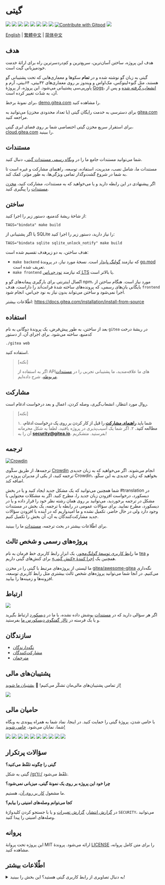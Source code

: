 # گیتی

[![](https://github.com/go-gitea/gitea/actions/workflows/release-nightly.yml/badge.svg?branch=main)](https://github.com/go-gitea/gitea/actions/workflows/release-nightly.yml?query=branch%3Amain "Release Nightly")
[![](https://img.shields.io/discord/322538954119184384.svg?logo=discord&logoColor=white&label=Discord&color=5865F2)](https://discord.gg/Gitea "Join the Discord chat at https://discord.gg/Gitea")
[![](https://goreportcard.com/badge/code.gitea.io/gitea)](https://goreportcard.com/report/code.gitea.io/gitea "Go Report Card")
[![](https://pkg.go.dev/badge/code.gitea.io/gitea?status.svg)](https://pkg.go.dev/code.gitea.io/gitea "GoDoc")
[![](https://img.shields.io/github/release/go-gitea/gitea.svg)](https://github.com/go-gitea/gitea/releases/latest "GitHub release")
[![](https://www.codetriage.com/go-gitea/gitea/badges/users.svg)](https://www.codetriage.com/go-gitea/gitea "Help Contribute to Open Source")
[![](https://opencollective.com/gitea/tiers/backers/badge.svg?label=backers&color=brightgreen)](https://opencollective.com/gitea "Become a backer/sponsor of gitea")
[![](https://img.shields.io/badge/License-MIT-blue.svg)](https://opensource.org/licenses/MIT "License: MIT")
[![Contribute with Gitpod](https://img.shields.io/badge/Contribute%20with-Gitpod-908a85?logo=gitpod&color=green)](https://gitpod.io/#https://github.com/go-gitea/gitea)
[![](https://badges.crowdin.net/gitea/localized.svg)](https://translate.gitea.com "Crowdin")

[English](./README.md) | [繁體中文](./README.zh-tw.md) | [简体中文](./README.zh-cn.md)

## هدف

هدف این پروژه، ساختن آسان‌ترین، سریع‌ترین و کم‌دردسرترین راه برای ارائهٔ خدمت خودمیزبانی گیت است.

گیتی به زبان گو نوشته شده و در **تمام** سکوها و معماری‌هایی که تحت پشتیبانی گو هستند، مثل گنو+لینوکس، مک‌اواس و ویندوز بر روی معماری‌های ۳۲بیتی، ۶۴بیتی، آرم و پاورپی‌سی پشتیبانی می‌شود.
این پروژه، از پروژهٔ [Gogs](https://gogs.io)، [انشعاب گرفته شده](https://blog.gitea.com/welcome-to-gitea/) و پس از آن، به شدّت تغییر کرده است.

برای نمونهٔ برخط، [demo.gitea.com](https://demo.gitea.com) را مشاهده کنید.

برای دسترسی به خدمت رایگان گیتی (با تعداد محدودی مخزن) می‌توانید به [gitea.com](https://gitea.com/user/login) مراجعه کنید.

برای استقرار سریع مخزن گیتی اختصاصی شما بر روی فضای ابری گیتی، [cloud.gitea.com](https://cloud.gitea.com) را ببینید.

## مستندات

شما می‌توانید مستندات جامع ما را در [وبگاه رسمی مستندات گیتی](https://docs.gitea.com/)، دنبال کنید.

مستندات ما، شامل نصب، مدیریت، استفاده، توسعه، راهنمای مشارکت و غیره است تا به شما در شروع گشت‌وگذار تمامی ویژگی‌ها، به طور مؤثر، کمک کند.

اگر پیشنهادی در این رابطه دارید و یا می‌خواهید که به مستندات، مشارکت کنید، [مخزن مستندات](https://gitea.com/gitea/docs) را پیگیری کنید.

## ساختن

از شاخهٔ ریشهٔ کدمنبع، دستور زیر را اجرا کنید:

    TAGS="bindata" make build

یا اگر پشتیبانی از SQLite را نیاز دارید، دستور زیر را اجرا کنید:

    TAGS="bindata sqlite sqlite_unlock_notify" make build

هدف ساختن، به دو زیرهدف تقسیم شده است:

- ‏`make backend` که نیازمند [گولنگ پایدار](https://go.dev/dl/) است. نسخهٔ مورد نیاز، در پروندهٔ [go.mod](/go.mod) تعریف شده است.
- ‏`make frontend` که نیازمند [نود جی‌اس LTS](https://nodejs.org/en/download/) یا بالاتر است.

اتّصال اینترنتی برای بارگیری پیمانه‌های گو و npm، مورد نیاز است. هنگام ساختن از بایگانی بان‌های رسمی، که پرونده‌های ساخته شدهٔ فرانت‌اند را داراست، هدف `frontend` اجرا نمی‌شود و ساختن می‌تواند بدون نیاز به نود جی‌اس، انجام شود.

اطّلاعات بیشتر: https://docs.gitea.com/installation/install-from-source

## استفاده

بعد از ساختن، به طور پیش‌فرض، یک پروندهٔ دوگانی به نام `gitea` در ریشهٔ درخت کدمنبع، ساخته می‌شود. برای اجرای آن، از دستور

    ./gitea web

استفاده کنید.

> [نکته]
> 
> اگر به استفاده از APIهای ما علاقه‌مندید، ما پشتیبانی تجربی را در [مستندات مربوطه](https://docs.gitea.com/api)، شرح داده‌ایم.

## مشارکت

روال مورد انتظار، انشعاب‌گیری، وصله کردن، اعمال و بعد درخواست ادغام است.

> [نکته]
>
> ۱. **شما باید [راهنمای مشارکت](CONTRIBUTING.md) را قبل از کار کردن بر روی یک درخواست ادغام، مطالعه کنید.**
> ۲. اگر شما یک آسیب‌پذیری در پروژه یافتید، لطفاً به شکل محرمانه آن را به **security@gitea.io**، بفرستید. متشکریم!

## ترجمه

[![Crowdin](https://badges.crowdin.net/gitea/localized.svg)](https://translate.gitea.com)

ترجمه‌ها، از طریق سکّوی [Crowdin](https://translate.gitea.com) انجام می‌شوند. اگر می‌خواهید که به زبان جدیدی ترجمه کنید، از یکی از مدیران پروژه در Crowdin، بخواهید که زبان جدیدی به این سکّو، اضافه کند.

شما همچنین می‌توانید که یک مشکل جدید ایجاد کنید و یا در بخش #translation در دیسکورد، درخواست افزودن زبان جدید را، مطرح کنید. اگر به مشکلات محتوایی یا مشکل در ترجمه برخوردید، می‌توانید بر روی همان رشته نظر خود را قرار داده و یا در دیسکورد، مطرح نمایید. برای سؤالات عمومی در رابطه با ترجمه، یک بخش در مستندات وجود دارد ولی در حال حاضر، تکمیل نشده و ما امیدواریم که در آینده با افزودن سؤالات جدید مشارکت‌کنندگان به آن، آن بخش را تکمیل کنیم.

برای اطّلاعات بیشتر در بحث ترجمه، [مستندات](https://docs.gitea.com/contributing/localization) ما را ببینید.

## پروژه‌های رسمی و شخص ثالث

ما [رابط کاربری توسعهٔ گولنگ‌محور](https://gitea.com/gitea/go-sdk)، یک ابزار رابط کاربری خط فرمان به نام [tea](https://gitea.com/gitea/tea) و همچنین یک [اجرا کنندهٔ «کنش گیتی»](https://gitea.com/gitea/act_runner) برای کنش‌های گیتی داریم.

ما لیستی از پروژه‌های مرتبط با گیتی را در مخزن [gitea/awesome-gitea](https://gitea.com/gitea/awesome-gitea) نگه‌داری می‌کنیم. در آنجا شما می‌توانید پروژه‌های شخص ثالث بیشتری مثل رابط کاربری توسعه، افزونه‌ها و زمینه‌ها را بیابید.

## ارتباط

[![](https://img.shields.io/discord/322538954119184384.svg?logo=discord&logoColor=white&label=Discord&color=5865F2)](https://discord.gg/Gitea "Join the Discord chat at https://discord.gg/Gitea")

اگر هر سؤالی دارید که در [مستندات](https://docs.gitea.com/) پوشش داده نشده، با ما در [دیسکورد](https://discord.gg/Gitea) ارتباط بگیرید و یا یک فرسته در [تالار گفتگوی دیسکورس ما](https://forum.gitea.com/) بفرستید.

## سازندگان

- [نگه‌دارندگان](https://github.com/orgs/go-gitea/people)
- [مشارکت‌کنندگان](https://github.com/go-gitea/gitea/graphs/contributors)
- [مترجمان](options/locale/TRANSLATORS)

## پشتیبان‌های مالی

از تمامی پشتیبان‌های مالی‌مان تشکّر می‌کنیم! 🙏 [پشتیبان ما شوید!](https://opencollective.com/gitea#backer)

<a href="https://opencollective.com/gitea#backers" target="_blank"><img src="https://opencollective.com/gitea/backers.svg?width=890"></a>

## حامیان مالی

با حامی شدن، پروژهٔ گیتی را حمایت کنید. در اینجا، نماد شما به همراه پیوندی به وبگاه شما، نمایان می‌شود. [حامی شوید!](https://opencollective.com/gitea#sponsor)

<a href="https://opencollective.com/gitea/sponsor/0/website" target="_blank"><img src="https://opencollective.com/gitea/sponsor/0/avatar.svg"></a>
<a href="https://opencollective.com/gitea/sponsor/1/website" target="_blank"><img src="https://opencollective.com/gitea/sponsor/1/avatar.svg"></a>
<a href="https://opencollective.com/gitea/sponsor/2/website" target="_blank"><img src="https://opencollective.com/gitea/sponsor/2/avatar.svg"></a>
<a href="https://opencollective.com/gitea/sponsor/3/website" target="_blank"><img src="https://opencollective.com/gitea/sponsor/3/avatar.svg"></a>
<a href="https://opencollective.com/gitea/sponsor/4/website" target="_blank"><img src="https://opencollective.com/gitea/sponsor/4/avatar.svg"></a>
<a href="https://opencollective.com/gitea/sponsor/5/website" target="_blank"><img src="https://opencollective.com/gitea/sponsor/5/avatar.svg"></a>
<a href="https://opencollective.com/gitea/sponsor/6/website" target="_blank"><img src="https://opencollective.com/gitea/sponsor/6/avatar.svg"></a>
<a href="https://opencollective.com/gitea/sponsor/7/website" target="_blank"><img src="https://opencollective.com/gitea/sponsor/7/avatar.svg"></a>
<a href="https://opencollective.com/gitea/sponsor/8/website" target="_blank"><img src="https://opencollective.com/gitea/sponsor/8/avatar.svg"></a>
<a href="https://opencollective.com/gitea/sponsor/9/website" target="_blank"><img src="https://opencollective.com/gitea/sponsor/9/avatar.svg"></a>

## سؤالات پرتکرار

**گیتی را چگونه تلفّظ می‌کنید؟**

گیتی به شکل [/ɡɪ’ti:/](https://youtu.be/EM71-2uDAoY) تلفّظ می‌شود.

**چرا خود این پروژه بر روی یک نمونهٔ گیتی، میزبانی نمی‌شود؟**

ما مشغول [کار بر روی آن](https://github.com/go-gitea/gitea/issues/1029)، هستیم.

**کجا می‌توانم وصله‌های امنیتی را بیابم؟**

در [گزارش انتشار](https://github.com/go-gitea/gitea/releases)، [گزارش تغییرات](https://github.com/go-gitea/gitea/blob/main/CHANGELOG.md) و یا با جستجو کردن کلیدواژهٔ `SECURITY`، می‌توانید وصله‌های امنیتی را پیدا کنید.

## پروانه

این پروژه تحت پروانهٔ MIT ارائه می‌شود.
پروندهٔ [LICENSE](https://github.com/go-gitea/gitea/blob/main/LICENSE) را برای متن کامل پروانه، مشاهده کنید.

## اطّلاعات بیشتر

<details>
<summary>‏به دنبال تصاویری از رابط کاربری گیتی هستید؟ این بخش را ببینید!</summary>

### صفحهٔ ثبت‌نام و ورود

![Login](https://dl.gitea.com/screenshots/login.png)
![Register](https://dl.gitea.com/screenshots/register.png)

### پنل کاربری

![Home](https://dl.gitea.com/screenshots/home.png)
![Issues](https://dl.gitea.com/screenshots/issues.png)
![Pull Requests](https://dl.gitea.com/screenshots/pull_requests.png)
![Milestones](https://dl.gitea.com/screenshots/milestones.png)

### نمایهٔ کاربر

![Profile](https://dl.gitea.com/screenshots/user_profile.png)

### کاوش

![Repos](https://dl.gitea.com/screenshots/explore_repos.png)
![Users](https://dl.gitea.com/screenshots/explore_users.png)
![Orgs](https://dl.gitea.com/screenshots/explore_orgs.png)

### مخزن

![Home](https://dl.gitea.com/screenshots/repo_home.png)
![Commits](https://dl.gitea.com/screenshots/repo_commits.png)
![Branches](https://dl.gitea.com/screenshots/repo_branches.png)
![Labels](https://dl.gitea.com/screenshots/repo_labels.png)
![Milestones](https://dl.gitea.com/screenshots/repo_milestones.png)
![Releases](https://dl.gitea.com/screenshots/repo_releases.png)
![Tags](https://dl.gitea.com/screenshots/repo_tags.png)

#### مشکلات مخزن

![List](https://dl.gitea.com/screenshots/repo_issues.png)
![Issue](https://dl.gitea.com/screenshots/repo_issue.png)

#### درخواست‌های ادغام مخزن

![List](https://dl.gitea.com/screenshots/repo_pull_requests.png)
![Pull Request](https://dl.gitea.com/screenshots/repo_pull_request.png)
![File](https://dl.gitea.com/screenshots/repo_pull_request_file.png)
![Commits](https://dl.gitea.com/screenshots/repo_pull_request_commits.png)

#### کنش‌های مخزن

![List](https://dl.gitea.com/screenshots/repo_actions.png)
![Details](https://dl.gitea.com/screenshots/repo_actions_run.png)

#### فعّالیّت‌های مخزن

![Activity](https://dl.gitea.com/screenshots/repo_activity.png)
![Contributors](https://dl.gitea.com/screenshots/repo_contributors.png)
![Code Frequency](https://dl.gitea.com/screenshots/repo_code_frequency.png)
![Recent Commits](https://dl.gitea.com/screenshots/repo_recent_commits.png)

### سازمان

![Home](https://dl.gitea.com/screenshots/org_home.png)

</details>
